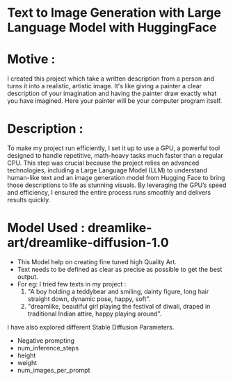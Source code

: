#  Text to Image Generation with Large Language Model with HuggingFace

# Motive : 
I created this project which take a written description from a person and turns it into a realistic, artistic image. It's like giving a painter a clear description of your imagination and having the painter draw exactly what you have imagined. Here your painter will be your computer program itself.  

# Description : 
To make my project run efficiently, I set it up to use a GPU, a powerful tool designed to handle repetitive, math-heavy tasks much faster than a regular CPU. This step was crucial because the project relies on advanced technologies, including a Large Language Model (LLM) to understand human-like text and an image generation model from Hugging Face to bring those descriptions to life as stunning visuals. By leveraging the GPU’s speed and efficiency, I ensured the entire process runs smoothly and delivers results quickly.

# Model Used : dreamlike-art/dreamlike-diffusion-1.0 
 - This Model help on creating fine tuned high Quality Art.
 - Text needs to be defined as clear as precise as possible to get the best output. 
 - For eg: I tried few texts in my project :
    1. "A boy holding a teddybear and smiling, dainty figure, long hair straight down, dynamic pose, happy, soft".
    2. "dreamlike, beautiful girl playing the festival of diwali, draped in traditional Indian attire, happy playing around".

I have also explored different Stable Diffusion Parameters. 
 - Negative prompting
 - num_inference_steps
 - height
 - weight
 - num_images_per_prompt

 


